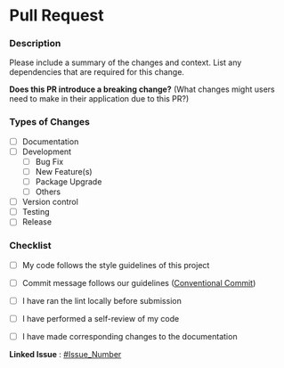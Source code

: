 # Pull Request

### Description
Please include a summary of the changes and context. List any dependencies that are required for this change.

**Does this PR introduce a breaking change?** (What changes might users need to make in their application due to this PR?)

### Types of Changes

- [ ] Documentation
- [ ] Development
  - [ ] Bug Fix
  - [ ] New Feature(s)
  - [ ] Package Upgrade
  - [ ] Others
- [ ] Version control
- [ ] Testing
- [ ] Release

### Checklist
- [ ] My code follows the style guidelines of this project
- [ ] Commit message follows our guidelines ([Conventional Commit](https://www.conventionalcommits.org/en/v1.0.0/))
- [ ] I have ran the lint locally before submission
- [ ] I have performed a self-review of my code
- [ ] I have made corresponding changes to the documentation


**Linked Issue** : [#Issue_Number](Issue_Link)
